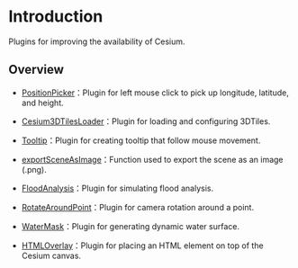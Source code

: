 # Introduction

Plugins for improving the availability of Cesium.

## Overview

- [PositionPicker](https://syzdev.cn/cesium-plugins-docs/docs/PositionPicker.html)：Plugin for left mouse click to pick up longitude, latitude, and height.

- [Cesium3DTilesLoader](https://syzdev.cn/cesium-plugins-docs/docs/Cesium3DTilesLoader.html)：Plugin for loading and configuring 3DTiles.

- [Tooltip](https://syzdev.cn/cesium-plugins-docs/docs/Tooltip.html)：Plugin for creating tooltip that follow mouse movement.

- [exportSceneAsImage](https://syzdev.cn/cesium-plugins-docs/docs/exportSceneAsImage.html)：Function used to export the scene as an image (.png).

- [FloodAnalysis](https://syzdev.cn/cesium-plugins-docs/docs/FloodAnalysis.html)：Plugin for simulating flood analysis.

- [RotateAroundPoint](https://syzdev.cn/cesium-plugins-docs/docs/RotateAroundPoint.html)：Plugin for camera rotation around a point.

- [WaterMask](https://syzdev.cn/cesium-plugins-docs/docs/WaterMask.html)：Plugin for generating dynamic water surface.

- [HTMLOverlay](https://syzdev.cn/cesium-plugins-docs/docs/HTMLOverlay.html)：Plugin for placing an HTML element on top of the Cesium canvas.